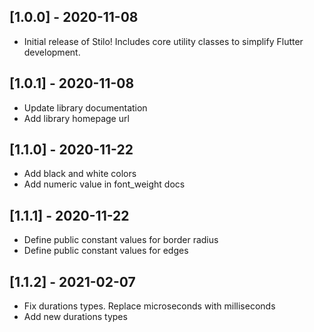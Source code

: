 ## [1.0.0] - 2020-11-08

* Initial release of Stilo! Includes core utility classes to simplify Flutter development.

## [1.0.1] - 2020-11-08

* Update library documentation
* Add library homepage url

## [1.1.0] - 2020-11-22
* Add black and white colors
* Add numeric value in font_weight docs

## [1.1.1] - 2020-11-22
* Define public constant values for border radius
* Define public constant values for edges

## [1.1.2] - 2021-02-07
* Fix durations types. Replace microseconds with milliseconds
* Add new durations types

